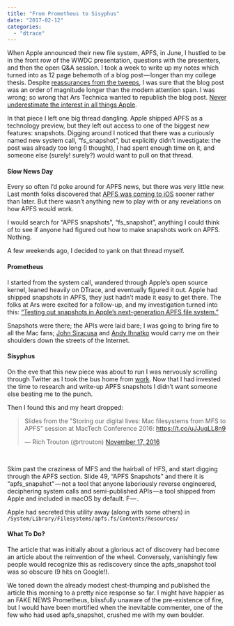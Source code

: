 ```yaml
---
title: "From Prometheus to Sisyphus"
date: "2017-02-12"
categories: 
  - "dtrace"
---
```


When Apple announced their new file system, APFS, in June, I hustled to be in the front row of the WWDC presentation, questions with the presenters, and then the open Q&A session. I took a week to write up my notes which turned into as 12 page behemoth of a blog post — longer than my college thesis. Despite [reassurances from the tweeps](https://twitter.com/ahl/status/743258869523087361), I was sure that the blog post was an order of magnitude longer than the modern attention span. I was wrong; so wrong that Ars Technica wanted to republish the blog post. [Never underestimate the interest in all things Apple](https://developers.slashdot.org/story/08/01/22/2156244/apple-crippled-its-dtrace-port).

In that piece I left one big thread dangling. Apple shipped APFS as a technology preview, but they left out access to one of the biggest new features: snapshots. Digging around I noticed that there was a curiously named new system call, “fs\_snapshot”, but explicitly didn’t investigate: the post was already too long (I thought), I had spent enough time on it, and someone else (surely! surely?) would want to pull on that thread.

#### Slow News Day

Every so often I’d poke around for APFS news, but there was very little new. Last month folks discovered that [APFS was coming to iOS](https://arstechnica.com/apple/2017/01/ios-10-3-will-be-apples-first-update-to-convert-storage-to-apfs/) sooner rather than later. But there wasn’t anything new to play with or any revelations on how APFS would work.

I would search for “APFS snapshots”, “fs\_snapshot”, anything I could think of to see if anyone had figured out how to make snapshots work on APFS. Nothing.

A few weekends ago, I decided to yank on that thread myself.

#### Prometheus

I started from the system call, wandered through Apple’s open source kernel, leaned heavily on DTrace, and eventually figured it out. Apple had shipped snapshots in APFS, they just hadn’t made it easy to get there. The folks at Ars were excited for a follow-up, and my investigation turned into this: [“Testing out snapshots in Apple’s next-generation APFS file system.”](https://arstechnica.com/apple/2017/02/testing-out-snapshots-in-apples-next-generation-apfs-file-system/)

Snapshots were there; the APIs were laid bare; I was going to bring fire to all the Mac fans; [John Siracusa](https://arstechnica.com/apple/2015/04/after-fifteen-years-ars-says-goodbye-to-john-siracusas-os-x-reviews/) and [Andy Ihnatko](http://www.macworld.com/author/Andy-Ihnatko/) would carry me on their shoulders down the streets of the Internet.

#### Sisyphus

On the eve that this new piece was about to run I was nervously scrolling through Twitter as I took the bus home from [work](http://www.transposit.com/). Now that I had invested the time to research and write-up APFS snapshots I didn’t want someone else beating me to the punch.

Then I found this and my heart dropped:

<blockquote class="twitter-tweet" data-lang="en"><p lang="en" dir="ltr">Slides from the "Storing our digital lives: Mac filesystems from MFS to APFS" session at MacTech Conference 2016: <a href="https://t.co/uJJuqLL8n9">https://t.co/uJJuqLL8n9</a></p>— Rich Trouton (@rtrouton) <a href="https://twitter.com/rtrouton/status/799339130643615744">November 17, 2016</a></blockquote> 

Skim past the craziness of MFS and the hairball of HFS, and start digging through the APFS section. Slide 49, “APFS Snapshots” and there it is “apfs\_snapshot” — not a tool that anyone laboriously reverse engineered, deciphering system calls and semi-published APIs — a tool shipped from Apple and included in macOS by default. F — .

Apple had secreted this utility away (along with some others) in `/System/Library/Filesystems/apfs.fs/Contents/Resources/`

#### What To Do?

The article that was initially about a glorious act of discovery had become an article about the reinvention of the wheel. Conversely, vanishingly few people would recognize this as rediscovery since the apfs\_snapshot tool was so obscure (9 hits on Google!).

We toned down the already modest chest-thumping and published the article this morning to a pretty nice response so far. I might have happier as an FAKE NEWS Prometheus, blissfully unaware of the pre-existence of fire, but I would have been mortified when the inevitable commenter, one of the few who had used apfs\_snapshot, crushed me with my own boulder.

